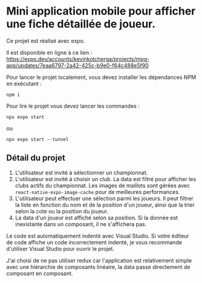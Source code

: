 # Mini application mobile pour afficher une fiche détaillée de joueur.

Ce projet est réalisé avec expo.

Il est disponible en ligne à ce lien : 
https://expo.dev/accounts/kevinkotcherga/projects/mpg-app/updates/7eaa6797-2a42-425c-b9e0-f64c488e5f90

Pour lancer le projet localement, vous devez installer les dépendances NPM en exécutant :

```
npm i
```

Pour lire le projet vous devez lancer les commandes :

```
npx expo start 
```
ou
```
npx expo start --tunnel
```

## Détail du projet
1) L'utilisateur est invité à sélectionner un championnat.
2) L'utilisateur est invité à choisir un club. La data est filtré pour afficher les clubs actifs du championnat. Les images de maillots sont gérées avec `react-native-expo-image-cache` pour de meilleures performances.
3) L'utilisateur peut effectuer une sélection parmi les joueurs. Il peut filtrer la liste en fonction du nom et de la position d'un joueur, ainsi que la trier selon la cote ou la position du joueur.
4) La data d'un joueur est affiché selon sa position. Si la donnée est inexistante dans un composant, il ne s'affichera pas.

Le code est automatiquement indenté avec Visual Studio. Si votre éditeur de code affiche un code incorrectement indenté, je vous recommande d'utiliser Visual Studio pour ouvrir le projet.

J'ai choisi de ne pas utiliser redux car l'application est relativement simple avec une hiérarchie de composants linéaire, la data passe directement de composant en composant.

